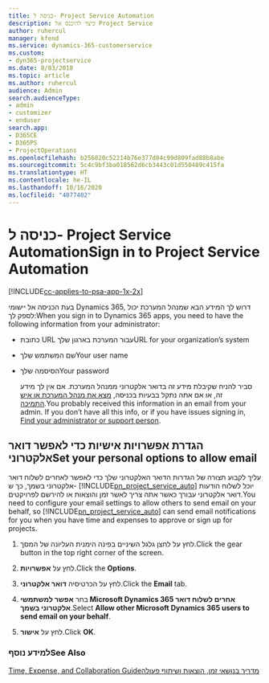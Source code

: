 ```yaml
---
title: כניסה ל- Project Service Automation
description: כיצד להיכנס אל Project Service
author: ruhercul
manager: kfend
ms.service: dynamics-365-customerservice
ms.custom:
- dyn365-projectservice
ms.date: 8/03/2018
ms.topic: article
ms.author: ruhercul
audience: Admin
search.audienceType:
- admin
- customizer
- enduser
search.app:
- D365CE
- D365PS
- ProjectOperations
ms.openlocfilehash: b256820c52214b76e377d84c99d809fad88b8abe
ms.sourcegitcommit: 5c4c9bf3ba018562d6cb3443c01d550489c415fa
ms.translationtype: HT
ms.contentlocale: he-IL
ms.lasthandoff: 10/16/2020
ms.locfileid: "4077402"
---
```

# <a name="sign-in-to-project-service-automation"></a><span data-ttu-id="2c3ff-103">כניסה ל- Project Service Automation</span><span class="sxs-lookup"><span data-stu-id="2c3ff-103">Sign in to Project Service Automation</span></span>

[!INCLUDE[cc-applies-to-psa-app-1x-2x](../includes/cc-applies-to-psa-app-1x-2x.md)]

<span data-ttu-id="2c3ff-104">בעת הכניסה אל יישומי Dynamics 365, דרוש לך המידע הבא שמנהל המערכת יכול לספק לך:</span><span class="sxs-lookup"><span data-stu-id="2c3ff-104">When you sign in to Dynamics 365 apps, you need to have the following information from your administrator:</span></span>  
  
- <span data-ttu-id="2c3ff-105">כתובת URL עבור המערכת בארגון שלך</span><span class="sxs-lookup"><span data-stu-id="2c3ff-105">URL for your organization’s system</span></span>  
  
- <span data-ttu-id="2c3ff-106">שם המשתמש שלך</span><span class="sxs-lookup"><span data-stu-id="2c3ff-106">Your user name</span></span>  
  
- <span data-ttu-id="2c3ff-107">הסיסמה שלך</span><span class="sxs-lookup"><span data-stu-id="2c3ff-107">Your password</span></span>  
  
  <span data-ttu-id="2c3ff-108">סביר להניח שקיבלת מידע זה בדואר אלקטרוני ממנהל המערכת. אם אין לך מידע זה, או אם אתה נתקל בבעיות בכניסה, [מצא את מנהל המערכת או איש התמיכה](https://docs.microsoft.com/dynamics365/customerengagement/on-premises/basics/find-administrator-support).</span><span class="sxs-lookup"><span data-stu-id="2c3ff-108">You probably received this information in an email from your admin. If you don’t have all this info, or if you have issues signing in, [Find your administrator or support person](https://docs.microsoft.com/dynamics365/customerengagement/on-premises/basics/find-administrator-support).</span></span>  
  
## <a name="set-your-personal-options-to-allow-email"></a><span data-ttu-id="2c3ff-109">הגדרת אפשרויות אישיות כדי לאפשר דואר אלקטרוני</span><span class="sxs-lookup"><span data-stu-id="2c3ff-109">Set your personal options to allow email</span></span>  
 <span data-ttu-id="2c3ff-110">עליך לקבוע תצורה של הגדרות הדואר האלקטרוני שלך כדי לאפשר לאחרים לשלוח דואר אלקטרוני בשמך, כך ש- [!INCLUDE[pn_project_service_auto](../includes/pn-project-service-auto.md)] יוכל לשלוח הודעות דואר אלקטרוני עבורך כאשר אתה צריך לאשר זמן והוצאות או להירשם לפרויקטים.</span><span class="sxs-lookup"><span data-stu-id="2c3ff-110">You need to configure your email settings to allow others to send email on your behalf, so [!INCLUDE[pn_project_service_auto](../includes/pn-project-service-auto.md)] can send email notifications for you when you have time and expenses to approve or sign up for projects.</span></span>  
  
1.  <span data-ttu-id="2c3ff-111">לחץ על לחצן גלגל השיניים בפינה הימנית העליונה של המסך.</span><span class="sxs-lookup"><span data-stu-id="2c3ff-111">Click the gear button in the top right corner of the screen.</span></span>  
  
2.  <span data-ttu-id="2c3ff-112">לחץ על **אפשרויות**.</span><span class="sxs-lookup"><span data-stu-id="2c3ff-112">Click the **Options**.</span></span>  
  
3.  <span data-ttu-id="2c3ff-113">לחץ על הכרטיסיה **דואר אלקטרוני**.</span><span class="sxs-lookup"><span data-stu-id="2c3ff-113">Click the **Email** tab.</span></span>  
  
4.  <span data-ttu-id="2c3ff-114">בחר **אפשר למשתמשי Microsoft Dynamics 365 אחרים לשלוח דואר אלקטרוני בשמך**.</span><span class="sxs-lookup"><span data-stu-id="2c3ff-114">Select **Allow other Microsoft Dynamics 365 users to send email on your behalf**.</span></span>  
  
5.  <span data-ttu-id="2c3ff-115">לחץ על **אישור**.</span><span class="sxs-lookup"><span data-stu-id="2c3ff-115">Click **OK**.</span></span>  
  
### <a name="see-also"></a><span data-ttu-id="2c3ff-116">למידע נוסף</span><span class="sxs-lookup"><span data-stu-id="2c3ff-116">See Also</span></span>  
 [<span data-ttu-id="2c3ff-117">‏‫מדריך בנושאי זמן, הוצאות ושיתוף פעולה</span><span class="sxs-lookup"><span data-stu-id="2c3ff-117">Time, Expense, and Collaboration Guide</span></span>](../psa/time-expense-collaboration-guide.md)
